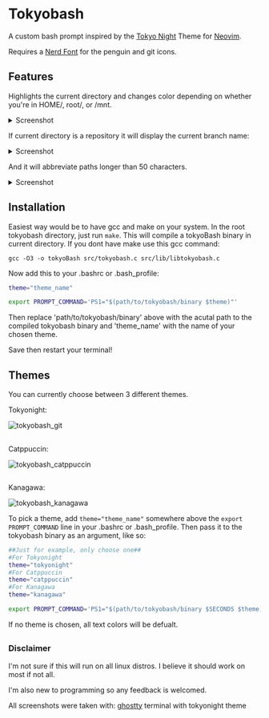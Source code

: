 # Tokyobash
A custom bash prompt inspired by the [Tokyo Night](https://www.github.com/folke/tokyonight.nvim) Theme for [Neovim](http://www.neovim.io).

Requires a [Nerd Font](https://www.nerdfonts.com) for the penguin and git icons.
## Features
Highlights the current directory and changes color depending on whether you're in HOME/, root/, or /mnt.
<details>
<summary>Screenshot</summary>
  
![Screenshot_display](https://github.com/user-attachments/assets/f331bb4d-6a9d-4378-aa94-0f26bb2aed78)

</details>

If current directory is a repository it will display the current branch name:
<details>
  <summary>Screenshot</summary>
  
![tokyobash_git](https://github.com/user-attachments/assets/dd4d42ff-7daa-435f-8b42-457fc9c774a7)

</details>

And it will abbreviate paths longer than 50 characters.
<details>
<summary>Screenshot</summary>

![tokyobash_arbv](https://github.com/user-attachments/assets/f8e4d0a6-7ce0-46f4-946d-c786fd0d6933)

</details>

## Installation

Easiest way would be to have gcc and make on your system.
In the root tokyobash directory, just run `make`. This will
compile a tokyoBash binary in current directory. If you dont
have make use this gcc command:
```
gcc -O3 -o tokyoBash src/tokyobash.c src/lib/libtokyobash.c
```
Now add this to your .bashrc or .bash_profile:

```bash
theme="theme_name"

export PROMPT_COMMAND='PS1="$(path/to/tokyobash/binary $theme)"'

```
Then replace 'path/to/tokyobash/binary' above with the acutal path to the compiled tokyobash binary and 'theme_name' with the name of your chosen theme.

Save then restart your terminal!

## Themes

You can currently choose between 3 different themes.

  Tokyonight:
  
  ![tokyobash_git](https://github.com/user-attachments/assets/339a549e-4c68-42ab-95f7-a5660e3ed322)
##

  Catppuccin:

  ![tokyobash_catppuccin](https://github.com/user-attachments/assets/f1619806-32bf-4364-936f-a3263b7dc8a2)
##

  Kanagawa:
  
  ![tokyobash_kanagawa](https://github.com/user-attachments/assets/9d026d34-54cc-4cbe-9be5-5ffc61cc9055)



To pick a theme, add `theme="theme_name"` somewhere above the `export PROMPT_COMMAND` line in your .bashrc or .bash_profile. Then pass it to the tokyobash binary as an argument, like so:
```bash
##Just for example, only choose one##
#For Tokyonight
theme="tokyonight"
#For Catppuccin
theme="catppuccin"
#For Kanagawa
theme="kanagawa"

export PROMPT_COMMAND='PS1="$(path/to/tokyobash/binary $SECONDS $theme)"'
```
If no theme is chosen, all text colors will be defualt.

##

### Disclaimer
I'm not sure if this will run on all linux distros. I believe it should work on most if not all.

I'm also new to programming so any feedback is welcomed.


All screenshots were taken with: [ghostty](https://www.ghostty.org) terminal with tokyonight theme
